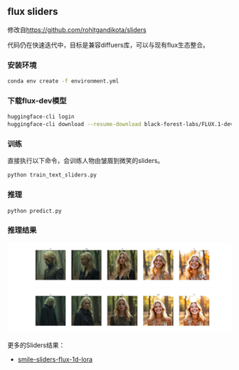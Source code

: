 ## flux sliders

修改自<https://github.com/rohitgandikota/sliders>

代码仍在快速迭代中，目标是兼容diffuers库，可以与现有flux生态整合。

### 安装环境

```bash
conda env create -f environment.yml
```

### 下载flux-dev模型

```bash
huggingface-cli login
huggingface-cli download --resume-download black-forest-labs/FLUX.1-dev --local-dir models/FLUX.1-dev
```

### 训练

直接执行以下命令，会训练人物由皱眉到微笑的sliders。

```bash
python train_text_sliders.py
```

### 推理

```bash
python predict.py
```

### 推理结果

![smiling_demo1](assets/smile_sliders_demo1.jpg)
![smiling_demo2](assets/smile_sliders_demo2.jpg)

更多的Sliders结果：
- [smile-sliders-flux-1d-lora](https://civitai.com/models/1230985/smile-sliders-flux-1d-lora)
